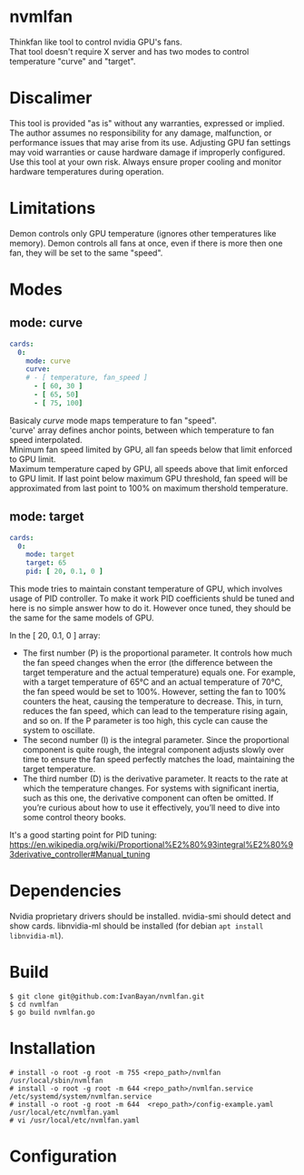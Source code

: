 # nvmlfan
Thinkfan like tool to control nvidia GPU's fans.  
That tool doesn't require X server and has two modes to control temperature "curve" and "target".

# Discalimer
This tool is provided "as is" without any warranties, expressed or implied. The author assumes no responsibility for any damage, malfunction, or performance issues that may arise from its use. Adjusting GPU fan settings may void warranties or cause hardware damage if improperly configured. Use this tool at your own risk. Always ensure proper cooling and monitor hardware temperatures during operation.

# Limitations
Demon controls only GPU temperature (ignores other temperatures like memory).
Demon controls all fans at once, even if there is more then one fan, they will be set to the same "speed".

# Modes
## mode: curve
```yaml
cards:
  0:
    mode: curve
    curve:
    # - [ temperature, fan_speed ]
      - [ 60, 30 ]
      - [ 65, 50] 
      - [ 75, 100]
```
Basicaly *curve* mode maps temperature to fan "speed".  
'curve' array defines anchor points, between which temperature to fan speed interpolated.  
Minimum fan speed limited by GPU, all fan speeds below that limit enforced to GPU limit.  
Maximum temperature caped by GPU, all speeds above that limit enforced to GPU limit.
If last point below maximum GPU threshold, fan speed will be approximated from last point to 100% on maximum thershold temperature.  

## mode: target
```yaml
cards:
  0:
    mode: target
    target: 65
    pid: [ 20, 0.1, 0 ]
```
This mode tries to maintain constant temperature of GPU, which involves usage of PID controller. To make it work PID coefficients shuld be tuned and here is no simple answer how to do it. However once tuned, they should be the same for the same models of GPU. 

In the [ 20, 0.1, 0 ] array:
* The first number (P) is the proportional parameter. It controls how much the fan speed changes when the error (the difference between the target temperature and the actual temperature) equals one. For example, with a target temperature of 65°C and an actual temperature of 70°C, the fan speed would be set to 100%. However, setting the fan to 100% counters the heat, causing the temperature to decrease. This, in turn, reduces the fan speed, which can lead to the temperature rising again, and so on. If the P parameter is too high, this cycle can cause the system to oscillate.
* The second number (I) is the integral parameter. Since the proportional component is quite rough, the integral component adjusts slowly over time to ensure the fan speed perfectly matches the load, maintaining the target temperature.
* The third number (D) is the derivative parameter. It reacts to the rate at which the temperature changes. For systems with significant inertia, such as this one, the derivative component can often be omitted. If you’re curious about how to use it effectively, you’ll need to dive into some control theory books.

It's a good starting point for PID tuning: https://en.wikipedia.org/wiki/Proportional%E2%80%93integral%E2%80%93derivative_controller#Manual_tuning

# Dependencies
Nvidia proprietary drivers should be installed. nvidia-smi should detect and show cards. libnvidia-ml should be installed (for debian `apt install libnvidia-ml`).

# Build
```console
$ git clone git@github.com:IvanBayan/nvmlfan.git
$ cd nvmlfan
$ go build nvmlfan.go
```

# Installation
```console
# install -o root -g root -m 755 <repo_path>/nvmlfan /usr/local/sbin/nvmlfan
# install -o root -g root -m 644 <repo_path>/nvmlfan.service /etc/systemd/system/nvmlfan.service
# install -o root -g root -m 644  <repo_path>/config-example.yaml /usr/local/etc/nvmlfan.yaml
# vi /usr/local/etc/nvmlfan.yaml
```

# Configuration
